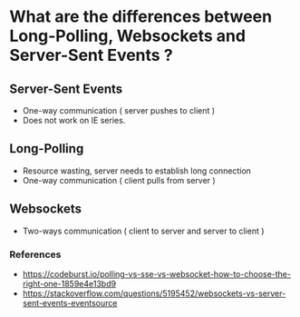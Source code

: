 # What are the differences between Long-Polling, Websockets and Server-Sent Events ?

## Server-Sent Events
 - One-way communication ( server pushes to client )
 - Does not work on IE series.
 
## Long-Polling
 - Resource wasting, server needs to establish long connection
 - One-way communication ( client pulls from server )
 
## Websockets
 - Two-ways communication ( client to server and server to client )

### References
 - https://codeburst.io/polling-vs-sse-vs-websocket-how-to-choose-the-right-one-1859e4e13bd9
 - https://stackoverflow.com/questions/5195452/websockets-vs-server-sent-events-eventsource
